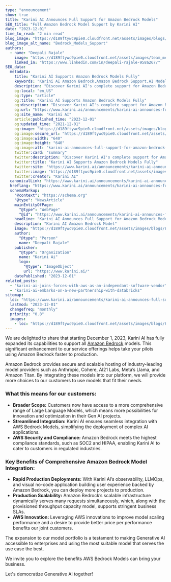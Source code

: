 ```yaml
---
type: "announcement"
show: true
title: "Karini AI Announces Full Support for Amazon Bedrock Models"
SEO_title: "Full Amazon Bedrock Model Support by Karini AI"
date: "2023-12-01"
time_to_read: "2 min read"
blog_image: "https://d189ftywc9pie0.cloudfront.net/assets/images/blogs/Bedrock_Models_Support.png"
blog_image_alt_name: "Bedrock_Models_Support"
authors:
  - name: "Deepali Rajale"
    image: "https://d189ftywc9pie0.cloudfront.net/assets/images/team_members/deepali-rajale.png"
    linked_in: "https://www.linkedin.com/in/deepali-rajale-958a267/"
SEO_data:
  metadata:
    title: "Karini AI Supports Amazon Bedrock Models Fully"
    keywords: "Karini AI Amazon Bedrock,Amazon Bedrock Support,AI Model Integration Karini,Bedrock Models Karini AI,Generative AI Amazon Bedrock"
    description: "Discover Karini AI's complete support for Amazon Bedrock Models, enhancing AI solutions with robust, scalable, and versatile AI model integration."
    og:local: "en_US"
    og:type: "article"
    og:title: "Karini AI Supports Amazon Bedrock Models Fully"
    og:description: "Discover Karini AI's complete support for Amazon Bedrock Models, enhancing AI solutions with robust, scalable, and versatile AI model integration."
    og:url: "https://www.karini.ai/announcements/karini-ai-announces-full-support-for-amazon-bedrock-models"
    og:site_name: "Karini AI"
    article:published_time: "2023-12-01"
    og:updated_time: "2021-12-01"
    og:image: "https://d189ftywc9pie0.cloudfront.net/assets/images/blogs/Bedrock_Models_Support.png&w=640&q=75"
    og:image:secure_url: "https://d189ftywc9pie0.cloudfront.net/assets/images/blogs/Bedrock_Models_Support.png&w=640&q=75"
    og:image:width: "640"
    og:image:height: "640"
    og:image:alt: "karini-ai-announces-full-support-for-amazon-bedrock-models"
    twitter:card: "summary"
    twitter:description: "Discover Karini AI's complete support for Amazon Bedrock Models, enhancing AI solutions with robust, scalable, and versatile AI model integration."
    twitter:title: "Karini AI Supports Amazon Bedrock Models Fully"
    twitter:site: "https://www.karini.ai/announcements/karini-ai-announces-full-support-for-amazon-bedrock-models"
    twitter:image: "https://d189ftywc9pie0.cloudfront.net/assets/images/blogs/Bedrock_Models_Support.png&w=640&q=75"
    twitter:creator: "Karini AI"
  canonicalLink: "https://www.karini.ai/announcements/karini-ai-announces-full-support-for-amazon-bedrock-models"
  hreflang: "https://www.karini.ai/announcements/karini-ai-announces-full-support-for-amazon-bedrock-models"
  schemaMarkup:
    "@context": "https://schema.org"
    "@type": "NewsArticle"
    mainEntityOfPage:
      "@type": "WebPage"
      "@id": "https://www.karini.ai/announcements/karini-ai-announces-full-support-for-amazon-bedrock-models"
    headline: "Karini AI Announces Full Support for Amazon Bedrock Models"
    description: "Karini AI Amazon Bedrock Model"
    image: "https://d189ftywc9pie0.cloudfront.net/assets/images/blogs/Bedrock_Models_Support.png"
    author:
      "@type": "Person"
      name: "Deepali Rajale"
    publisher:
      "@type": "Organization"
      name: "Karini Ai"
      logo:
        "@type": "ImageObject"
        url: "https://www.karini.ai/"
    datePublished: "2023-12-01"
related_posts:
  - "karini-ai-joins-forces-with-aws-as-an-independant-software-vendor"
  - "karini-ai-embarks-on-a-new-partnership-with-databricks"
sitemap:
  loc: "https://www.karini.ai/announcements/karini-ai-announces-full-support-for-amazon-bedrock-models"
  lastmod: "2023-12-01"
  changefreq: "monthly"
  priority: "0.8"
  images:
    - loc: "https://d189ftywc9pie0.cloudfront.net/assets/images/blogs/Bedrock_Models_Support.png"
---
```


We are delighted to share that starting December 1, 2023, Karini AI has fully expanded its capabilities to support all [Amazon Bedrock](https://aws.amazon.com/bedrock/) models. This significant enhancement to our service offerings helps take your pilots using Amazon Bedrock faster to production.

Amazon Bedrock provides secure and scalable hosting of industry-leading model providers such as Anthropic, Cohere, AI21 Labs, Meta’s Llama, and Amazon Titan. By integrating these models into our platform, we will provide more choices to our customers to use models that fit their needs.

### What this means for our customers:

- **Broader Scope:** Customers now have access to a more comprehensive range of Large Language Models, which means more possibilities for innovation and optimization in their Gen AI projects.
- **Streamlined Integration:** Karini AI ensures seamless integration with AWS Bedrock Models, simplifying the deployment of complex AI applications.
- **AWS Security and Compliance:** Amazon Bedrock meets the highest compliance standards, such as SOC2 and HIPAA, enabling Karini AI to cater to customers in regulated industries.

### Key Benefits of Comprehensive Amazon Bedrock Model Integration:

- **Rapid Production Deployments:** With Karini AI’s observability, LLMOps, and visual no-code application building user experience backed by Amazon Bedrock, you can deploy more projects to production.
- **Production Scalability:** Amazon Bedrock’s scalable infrastructure dynamically serves many requests simultaneously, which, along with the provisioned throughput capacity model, supports stringent business SLAs.
- **AWS Innovation:** Leveraging AWS innovations to improve model scaling performance and a desire to provide better price per performance benefits our joint customers.

The expansion to our model portfolio is a testament to making Generative AI accessible to enterprises and using the most suitable model that serves the use case the best.

We invite you to explore the benefits AWS Bedrock Models can bring your business.

Let's democratize Generative AI together!
